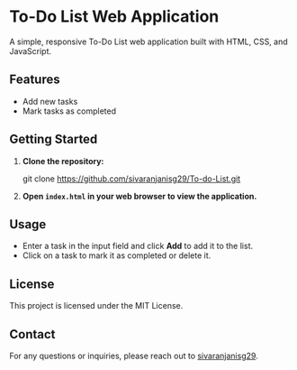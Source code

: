 
# To-Do List Web Application

A simple, responsive To-Do List web application built with HTML, CSS, and JavaScript.

## Features

- Add new tasks
- Mark tasks as completed

## Getting Started

1. **Clone the repository:**
  
   git clone https://github.com/sivaranjanisg29/To-do-List.git
   
2. **Open `index.html` in your web browser to view the application.**

## Usage

- Enter a task in the input field and click **Add** to add it to the list.
- Click on a task to mark it as completed or delete it.

## License

This project is licensed under the MIT License.

## Contact

For any questions or inquiries, please reach out to [sivaranjanisg29](https://github.com/sivaranjanisg29).

